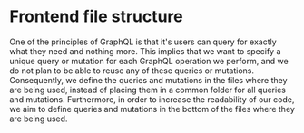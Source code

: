 # Frontend file structure

One of the principles of GraphQL is that it's users can query for exactly what
they need and nothing more. This implies that we want to specify a unique query
or mutation for each GraphQL operation we perform, and we do not plan to be
able to reuse any of these queries or mutations. Consequently, we define the
queries and mutations in the files where they are being used, instead of
placing them in a common folder for all queries and mutations. Furthermore, in 
order to increase the readability of our code, we aim to define queries and
mutations in the bottom of the files where they are being used. 
